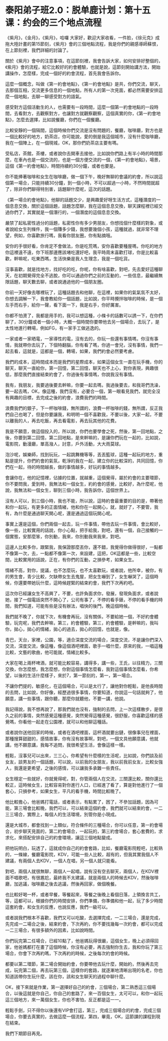# 泰阳弟子班2.0：脱单鹿计划：第十五课：约会的三个地点流程

《紫月》，《金月》，《紫月》，哈囉 大家好，歡迎大家收看，一件脸，《徐元克》成拖大陸計畫的第15節刻，《紫月》會的三個地點流程，我是你們的親感導師蘇恨，在上節刻裡，我們詳細的討論了。

關於《紫月》會中的注意事項，在這節刻裡，我會告訴大家，如何安排好整個的，《紫月》會的流程，給它比較好的約會體驗，也就是說，這節刻開始講方法，開始講操作，怎麼樣，完成一個好的約會流程，首先我會告訴你。

這麼一個概念，叫做《第一約會地點》，《第一約會地點》是共，你們交流，聊天，去那個互相，交流更多信息的一個地點，所有人的第一次見面，都必然需要安排這麼一個地點，去聊一聊感受對方的語氣。

感受對方這個活動生的人，也需要有一段時間，這麼一個第一約會地點的一段時間，去看對方，去觀察對方，也讓對方就觀察觀察，這個真實的你，《第一約會地點》，怎麼去選擇，比如說餐廳，你們在一個餐廳。

比較安靜的一個隔間，這個時候你們交流是沒有問題的，餐廳，咖啡廳，對方也是一個比較好的地方，奶茶店，你可能說，愛的倒是我這個城市，沒有什麼咖啡廳，我在一個陣上，在一個現城，OK，那你們奶茶店主要有嗎。

受私店，茶館，茶樓，或者說你去開車去接他，比如說你們路上有半小時的時間那麼，在車內也是一個交流的，也是一個方便交流的一個，《第一約會地點》，場景，這個《第一約會地點》，時間持續約30分鐘，或者也要是。

你不能捧著咖啡和女生在咖啡廳，做一個下午，晚好無聊的會議的約會，所以說這個第一場合，只能持續30分鐘，到一個小時，不可以超過一小時，不然時間就超了，除非你們聊得特別害，話題聊什麼呢，這次的話題。

《第一場合約會地點》，他聊的話題交少，是興趣愛好呀生活方式，這種潛度的一個息息交換，關於這個話題，話題怎麼聊，我在這個息息交換，聊天課程裡已經交過你們了，其實就是一個潛行的，一個潛度的這個息息交換。

嚴禁了起私密性過分的話題，私密性你有多少男朋友，你想找個什麼樣的對象，或者說給女生列條件，我一個賺多少錢，我想要幾個小孩，這種就過，就非常不理望，例如，你喜歡旅行嗎，我看你朋友圈，你有點摘哦。

安你的手很好看，你肯定不會做法，你是吃荒嗎，安你喜歡要種屋嗎，你吃的地方你這裡遠不遠，你下班那邊應該堵吃還好吧，我平時周末喜歡打球，你是比較喜歡，幹嘛呢，吃東西嗎，生活快樂是我人生理念，我是一個吃貨。

沒事喜歡，就是找地方，找好吃的吃，你呢，你有啥喜歡，對吧，先去愛好這種聊天，在初期覺得完全不逃脫，你可以通過你們之前的互動的，一些信息，最繼續無限話題，聊天數去聊，或者說通過他的一個朋友圈。

你前一天好像去哪裡玩了，這種話題去和他聊，在這裡，如果你的氣氣氛不太好，你想去調解一下，我會教給你一個話題，比如說，你平時攪拌咖啡的時候，是一個左手而右手，給你一聲，看下面一下，我是右手，你好厲害。

你都不怕燙了，我都是用手的，我可以想這種，小條卡的話數可以誘一下，在你們聊了，30分鐘或者一個小時，大概一個時間你要帶他去另一個場合，去玩了，是太性地進行轉場，例如FG，有一家手工做逃逸的。

一家或者一家晒電，一家導性的電，沒有去的，你玩一些還有事情嗎，你沒有事情，我就帶你去玩了，下個特翻腦，你有看了嗎，你過一會兒，沒有事情，我們一起去看，這就是，這都是一個，轉場，如果，我們約會必然要考慮。

我們的成本，這時間成本而是我們的星際成本，如果這個女生一直在玩手機，你的聊天，聊天一直給你，第一回憶，第二回憶，聊天也不上心，對你表現，興趣很低，那麼我們直接結束約會了，你過後有事情嗎，你說我沒有事情。

我有，我朋友，我要過後要去幹嘛，你要一起去嗎，我過後要去，和我哥們洗澡，要一起去嗎，OK，像這種，我們沒有，必要合一個，第一眼看見我們，就完全沒有興趣的目標，去完成之後的約會，浪費我們的時間。

浪費我們的銀子，下一杯咖啡錢，無所謂的，浪費一杯咖啡的錢，無所謂，反正我們自己也喝了，但是你要讓我，和明明一個不喜歡我，不要以後，大家一起，不要以離我的人，再去吃飯，再去看電影，再去玩其他的花費。

我是不願意，做這個投入的，所以說，你們也要學會之死，然後，第一回地點，之後，你要到第二回憶，第二回地點，是來幹嘛的，是讓你們玩在一起的，比如說，電影院，動漫廳，單高潑人，討意，戶外活動，大大雨莫球。

泡沙呢，娛樂師，找到玩玩，一起跳舞機等等，丟丟籃球，這種一起玩的地方，重點是提升，你們約會的氣氛，乾淨的我在一起，建立你的比較深的，共同回憶，你們在一起，待的時間越長，做的事情越多，好玩的事情越多。

會讓你在，他的記憶裡，佔據的位置，就越重，這個覺得，屬於約會的主要環節，你不要問我，愛到時，我無法和一個女生，約約會的感覺，比較好，為什麼呢，他說，我無法和一個女生，聊到三個小時，我告訴你，這個世界上。

沒有人可以，到三個小時，我也不能，所以說，這時約會最重要的目的是，帶著他和你一起玩，有更多的正面情緒，他和你在一起開心，就，就好了，不要管，我有，為什麼是通過聊天開心呢，還是通過這個玩開心呢。

事實上還是這個，你們兩個一起去，玩一件事情，帶他去玩一件事情，會比較好，像一些，比較實用的話說，你小心點，把手給我，對吧，還有一個，自己接觸的一個實態，安那麼笨，你別動，我來，你別動我來我來，對吧。

這邊人比較多你，跟緊我，我保證那麼丟你，還不錯，我覺得你做得很好，一點都不像第一次，去，一點都不像第一次，來設建，這把，OK這都是一些，比較空間，比較實用的話說，正在，有你們的互動，之損參考，如果女生。

情緒不高，對你，提議，也不怎麼玩，也不太喜歡玩，或者說，他所幸，被你，有的男生會，青少比較，欠缺帶女生去鬼屋，把女生嚇到了，女生嚇哭了，這個時候，你還要帶她玩什麼，這時候趕緊的結束約會，我們下次再約吧。

這次你已經讓女生不高興了，不要，也許負面求你，發展，發現負面求，或者說她，接了一個電話突然不開心了，公司有事了，不停的看手錶，不停的看手機的時間，我們知道，可能有些是沒有辦法，唱快的後門，晚這個時候。

我們就不晚了，你就下次，有機會再玩，沒有關係，不要給她一個，不好約會體驗，玩完呢，我們去幹嘛，第三，約會體驗，第三，約會體驗，是幹嘛的，我叫你，拋心，拋心的情緒，拋心的過去，拋心的回憶，也就是，像。

青巴，天台，家裡，公園，等，適合深度交流的場合，深度交流，不是讓你們深入交流，深度交流，像這種，像這個酒吧裡面，歌手一唱什麼，原來的我，一唱這種比較，文藝的歌曲，他可能就，情緒比較多。

大家在喝上兩杯啤酒，就可能比較容易，講得多，講一些，王氏，以往精力，三關交換，你怎麼想，我怎麼想，你對這個事情怎麼看，我對這個事情怎麼看，你希望，以後的生活什麼樣子，來於7，第一節刻的，第一，第一場合。

不讓你們提的，敏感化，在這個場合，可以是太行了，讓他對你輕鬆，是他長時間的去問，比如說，你好像，經歷過很多事情，你要知道，你說這一句話就夠了，他願意，講一些事情，跟你聽，那麼你就聽他，不要一講，他說。

我記得說，我不想再說了，那我們就也沒有，強制的去問，上一次這樣散步，是很久之前的事情，突然感覺這種感覺，突然覺得這種感覺，很舒服，你喜歡這樣的感覺嗎，你看他一起走在公園裡，就可以和他聊這種話。

或者說你送他回家的時候，或者在酒吧裡面，這杯酒就要出鏈，很像事兒在裡面，那種搜算甜甜的，感情故事，你有沒有故事啊，對吧，一個文具他願意講，他就講，他不願意講，我每不追問，我很希望生活，會像這樣一樣。

輕鬆，沒事兒可以出來，三三心，你希望有什麼樣的生活呢，比如說，你們談及前女友，談男友的一個話題，可以說，以前我的女朋友，我以前我前女友，比較女強人，我還是更希望，之後的感情，可以讓我多承難一些責任。

女生穩定一些就好，你就覺得呢，對，你管兩個人在交流，三關還比較，關你還比較正，這時候女生，比較容易對你進行人口，已經進了看了，算是對他進行了一個套心，只損參考，如果女生，平凡的看手機，時間比較晚了。

他比較擔心，他爸媽打電話，或者表示，有點累了，困了，不參加話題，因為可能，第三場會比較晚，我們可以，可以結束這個約會，我們就可以結束約會，一二三三場合，實際上，每個人的生活環境，別管你是小現成。

還是大城市，都會找到一上類似，符合條件的三種場合，你可以任意，第一約會場合，初步聊天見面的，第二約會場合，一起玩的，第三約會場合，套心套費的，求求化，來搭配安排自己的約會環境，讓這三個地點變成。

把他玩明白，玩透了，這就成你自己的約會套路，比如，餐廳電影院輕吧，比較熟的，一條線，餐廳電影院，KDV，可能一些人比較，超有的，但我其實我個人不建議，有兩個人去KDV，一個人在唱，另一個人就只能看。

對吧，兩個人就很無聊，兩個人一起唱，說有沒有空去聊天，兩個人，在KDV裡面不唱歌吧，有很尷尬，最終我不太建議，就是兩個人的時候去KDV，然後咖啡廳，加逃議，咖啡廳之後去逃議，然後再回家，做個晚餐。

也比較好喝一杯，或者早餐，等餐起來，等餐之後晚上看個日落，上領換言共工，等，這都可以，根據你們的時間安排，你們準備，你準備和他一起，玩了多少時間這套約會，和女生的反應，也說反應，我們一級可以。

或者說我們根本不喜歡，我們又可以吃酸，去選擇完成，一二三場合，還是完成，先完成一二場合之後，結束約會，下次再約，你不要找幾每一次約會，都可以完成一二三場合，有很多額外的因素，比如說時間。

你們玩完第二任場合，已經10點了，他爸媽玩得很嚴，這個女生，晚上必須得回家，他爸媽都打在畫了這個時候，你沒有必要，再去強制你生去，我和你玩了第三場合，你會下次再約嗎，下次再約的時候，之後每次約會的時候。

都要以第二環節，第二場合開始約會，你要帶他去玩什麼，開始約，然後再去完成，玩完第二個，再去玩第三個，這樣你的套路，就逐漸地清晰出現的名老，你也知道該帶你生玩什麼，該在你，該和女生聊天的過程中聊什麼。

OK，接下來就是作業，第一選擇好自己的約會，三個場合，第二熟悉這三個場合，以後這就是你自己，你自己的套路了，來一百個女生，太可可以，和你一起玩這三個地方，來一萬個女生，你也不害怕，反正都是這一一。

輕鬆手劍，只不得你以後還有VIP會打這，第三，完成三個場合的約會，完成三個場合，你要去真實的，去做這麼一個流程，第四，畢竟，OK，這節課的課程到現在結束。

我們下期節目再見。